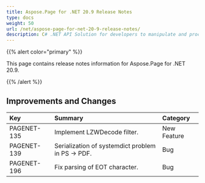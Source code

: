 ```yaml
---
title: Aspose.Page for .NET 20.9 Release Notes
type: docs
weight: 50
url: /net/aspose-page-for-net-20-9-release-notes/
description: C# .NET API Solution for developers to manipulate and process PS, EPS, and XPS files. Release Notes of Aspose.Page API solution for .NET | Release 2020.09
---
```


{{% alert color="primary" %}}

This page contains release notes information for Aspose.Page for .NET 20.9.

{{% /alert %}}
## **Improvements and Changes**

|**Key**|**Summary**|**Category**|
| :- | :- | :- |
|PAGENET-135| Implement LZWDecode filter.|New Feature|
|PAGENET-139| Serialization of systemdict problem in PS -> PDF.|Bug|
|PAGENET-196| Fix parsing of EOT character.|Bug|
